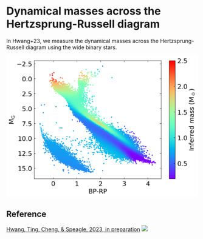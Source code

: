 # Dynamical masses across the Hertzsprung-Russell diagram

In Hwang+23, we measure the dynamical masses across the Hertzsprung-Russell diagram using the wide binary stars. 


![](20230809_HRmass.png)

## Reference
[Hwang, Ting, Cheng, & Speagle, 2023, in preparation]()
![](figs/20220216_alpha_sep.png)
